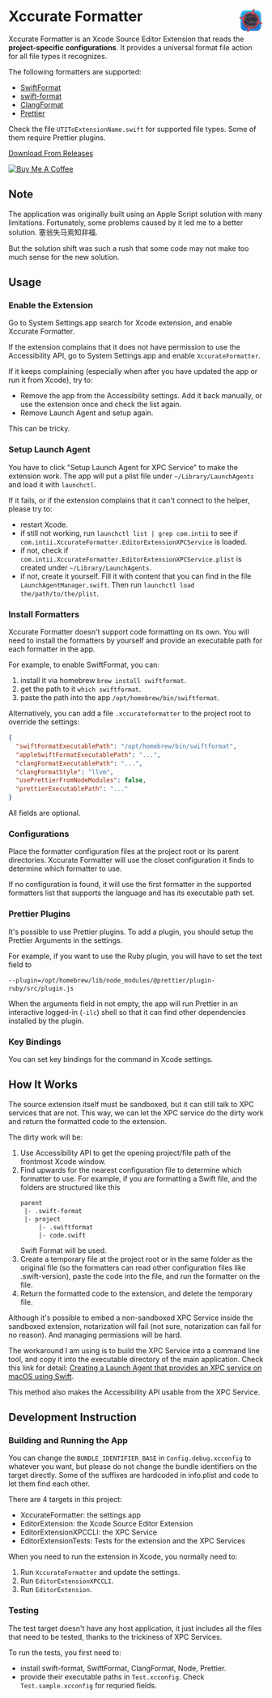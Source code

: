 # Xccurate Formatter <img alt="Logo" src="/AppIcon.png" align="right" height="50">

Xccurate Formatter is an Xcode Source Editor Extension that reads the **project-specific configurations**. It provides a universal format file action for all file types it recognizes.

The following formatters are supported:

- [SwiftFormat](https://github.com/nicklockwood/SwiftFormat)
- [swift-format](https://github.com/apple/swift-format)
- [ClangFormat](https://clang.llvm.org/docs/ClangFormat.html)
- [Prettier](https://prettier.io/)

Check the file `UTIToExtensionName.swift` for supported file types. Some of them require Prettier plugins.

[Download From Releases](https://github.com/intitni/XccurateFormatter/releases)

<a href="https://www.buymeacoffee.com/intitni" target="_blank"><img src="https://cdn.buymeacoffee.com/buttons/v2/default-yellow.png" alt="Buy Me A Coffee" style="height: 60px !important;width: 217px !important;" ></a>

## Note

The application was originally built using an Apple Script solution with many limitations. Fortunately, some problems caused by it led me to a better solution. 塞翁失马焉知非福.

But the solution shift was such a rush that some code may not make too much sense for the new solution.

## Usage

### Enable the Extension

Go to System Settings.app search for Xcode extension, and enable Xccurate Formatter.

If the extension complains that it does not have permission to use the Accessibility API, go to System Settings.app and enable `XccurateFormatter`.

If it keeps complaining (especially when after you have updated the app or run it from Xcode), try to:

- Remove the app from the Accessibility settings. Add it back manually, or use the extension once and check the list again.
- Remove Launch Agent and setup again.

This can be tricky.

### Setup Launch Agent

You have to click "Setup Launch Agent for XPC Service" to make the extension work. The app will put a plist file under `~/Library/LaunchAgents` and load it with `launchctl`.

If it fails, or if the extension complains that it can't connect to the helper, please try to:

- restart Xcode.
- if still not working, run `launchctl list | grep com.intii` to see if `com.intii.XccurateFormatter.EditorExtensionXPCService` is loaded.
- if not, check if `com.intii.XccurateFormatter.EditorExtensionXPCService.plist` is created under `~/Library/LaunchAgents`.
- if not, create it yourself. Fill it with content that you can find in the file `LaunchAgentManager.swift`. Then run `launchctl load the/path/to/the/plist`.

### Install Formatters

Xccurate Formatter doesn't support code formatting on its own. You will need to install the formatters by yourself and provide an executable path for each formatter in the app.

For example, to enable SwiftFormat, you can:

1. install it via homebrew `brew install swiftformat`.
2. get the path to it `which swiftformat`.
3. paste the path into the app `/opt/homebrew/bin/swiftformat`.

Alternatively, you can add a file `.xccurateformatter` to the project root to override the settings:

```json
{
  "swiftFormatExecutablePath": "/opt/homebrew/bin/swiftformat",
  "appleSwiftFormatExecutablePath": "...",
  "clangFormatExecutablePath": "...",
  "clangFormatStyle": "llvm",
  "usePrettierFromNodeModules": false,
  "prettierExecutablePath": "..."
}
```

All fields are optional.

### Configurations

Place the formatter configuration files at the project root or its parent directories. Xccurate Formatter will use the closet configuration it finds to determine which formatter to use.

If no configuration is found, it will use the first formatter in the supported formatters list that supports the language and has its executable path set.

### Prettier Plugins

It's possible to use Prettier plugins. To add a plugin, you should setup the Prettier Arguments in the settings.

For example, if you want to use the Ruby plugin, you will have to set the text field to 

```
--plugin=/opt/homebrew/lib/node_modules/@prettier/plugin-ruby/src/plugin.js
```

When the arguments field in not empty, the app will run Prettier in an interactive logged-in (`-ilc`) shell so that it can find other dependencies installed by the plugin.

### Key Bindings

You can set key bindings for the command in Xcode settings.

## How It Works

The source extension itself must be sandboxed, but it can still talk to XPC services that are not. This way, we can let the XPC service do the dirty work and return the formatted code to the extension.

The dirty work will be:

1. Use Accessibility API to get the opening project/file path of the frontmost Xcode window.
2. Find upwards for the nearest configuration file to determine which formatter to use.
   For example, if you are formatting a Swift file, and the folders are structured like this
   ```
   parent
    |- .swift-format
    |- project
        |- .swiftformat
        |- code.swift
   ```
   Swift Format will be used.
3. Create a temporary file at the project root or in the same folder as the original file (so the formatters can read other configuration files like .swift-version), paste the code into the file, and run the formatter on the file.
4. Return the formatted code to the extension, and delete the temporary file.

Although it's possible to embed a non-sandboxed XPC Service inside the sandboxed extension, notarization will fail (not sure, notarization can fail for no reason). And managing permissions will be hard.

The workaround I am using is to build the XPC Service into a command line tool, and copy it into the executable directory of the main application. Check this link for detail: [Creating a Launch Agent that provides an XPC service on macOS using Swift](https://rderik.com/blog/creating-a-launch-agent-that-provides-an-xpc-service-on-macos/).

This method also makes the Accessibility API usable from the XPC Service.

## Development Instruction

### Building and Running the App

You can change the `BUNDLE_IDENTIFIER_BASE` in `Config.debug.xcconfig` to whatever you want, but please do not change the bundle identifiers on the target directly. Some of the suffixes are hardcoded in info.plist and code to let them find each other.

There are 4 targets in this project:

- XccurateFormatter: the settings app
- EditorExtension: the Xcode Source Editor Extension
- EditorExtensionXPCCLI: the XPC Service
- EditorExtensionTests: Tests for the extension and the XPC Services

When you need to run the extension in Xcode, you normally need to:

1. Run `XccurateFormatter` and update the settings.
2. Run `EditorExtensionXPCCLI`.
3. Run `EditorExtension`.

### Testing

The test target doesn't have any host application, it just includes all the files that need to be tested, thanks to the trickiness of XPC Services.

To run the tests, you first need to:

- install swift-format, SwiftFormat, ClangFormat, Node, Prettier.
- provide their executable paths in `Test.xcconfig`. Check `Test.sample.xcconfig` for requried fields.
